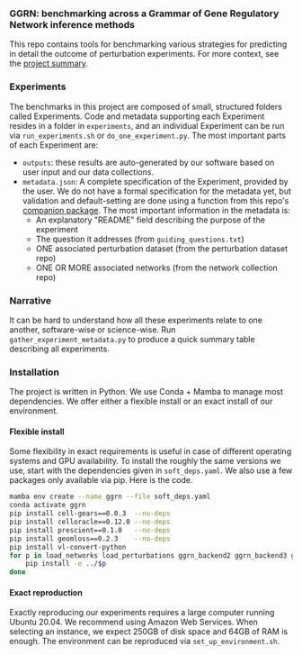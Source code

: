 ### GGRN: benchmarking across a Grammar of Gene Regulatory Network inference methods 

This repo contains tools for benchmarking various strategies for predicting in detail the outcome of perturbation experiments. For more context, see the [project summary](https://docs.google.com/document/d/1vvZi5c0nU3VTvKiWpEka8AtDORxJ3Ymv0ZzoFQwoDoI/edit).

### Experiments

The benchmarks in this project are composed of small, structured folders called Experiments. Code and metadata supporting each Experiment resides in a folder in `experiments`, and an individual Experiment can be run via `run_experiments.sh` or `do_one_experiment.py`. The most important parts of each Experiment are:

- `outputs`: these results are auto-generated by our software based on user input and our data collections.
- `metadata.json`: A complete specification of the Experiment, provided by the user. We do not have a formal specification for the metadata yet, but validation and default-setting are done using a function from this repo's [companion package](https://github.com/ekernf01/perturbation_benchmarking_package). The most important information in the metadata is:
    - An explanatory "README" field describing the purpose of the experiment
    - The question it addresses (from `guiding_questions.txt`)
    - ONE associated perturbation dataset (from the perturbation dataset repo)
    - ONE OR MORE associated networks (from the network collection repo)

### Narrative

It can be hard to understand how all these experiments relate to one another, software-wise or science-wise. Run `gather_experiment_metadata.py` to produce a quick summary table describing all experiments. 

### Installation

The project is written in Python. We use Conda + Mamba to manage most dependencies. We offer either a flexible install or an exact install of our environment.

#### Flexible install

Some flexibility in exact requirements is useful in case of different operating systems and GPU availability.
To install the roughly the same versions we use, start with the dependencies given in `soft_deps.yaml`. We also use a few packages only available via pip. Here is the code.

```bash
mamba env create --name ggrn --file soft_deps.yaml
conda activate ggrn
pip install cell-gears==0.0.3  --no-deps
pip install celloracle==0.12.0 --no-deps
pip install prescient==0.1.0   --no-deps 
pip install geomloss==0.2.3    --no-deps 
pip install vl-convert-python
for p in load_networks load_perturbations ggrn_backend2 ggrn_backend3 ggrn perturbation_benchmarking_package do
    pip install -e ../$p
done
```

#### Exact reproduction

Exactly reproducing our experiments requires a large computer running Ubuntu 20.04. We recommend using Amazon Web Services. When selecting an instance, we expect 250GB of disk space and 64GB of RAM is enough. The environment can be reproduced via `set_up_environment.sh`. 